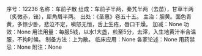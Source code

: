 序号：12236
名称：车前子散
组成：车前子半两，秦艽半两（去苗），甘草半两（炙微赤，锉），犀角屑半两。
出处：《圣惠》卷五十五。
主治：胆黄。面色青黄，多惊少卧，悲泣不定，嗔怒无恒，舌上生疮，唇口干燥。
加减：None
功效：None
用法用量：每服5钱，以水1大盏，煎至5分，去滓，入生地黄汁半合温服，不拘时候。
制备方法：上为散。
临床应用：None
各家论述：None
用药禁忌：None
附注：None
